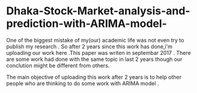 # Dhaka-Stock-Market-analysis-and-prediction-with-ARIMA-model-
One of the biggest mistake of my(our) academic life was not even try to publish my research . 
So after 2 years since this work has done,i'm uploading our work here .This paper was writen in septembar 2017 .
There are some work had done with the same topic in last 2 years though our conclution might be different from others.

The main objective of uploading this work after 2 years is to help other people who are thinking to do some work with 
ARIMA model .
 
